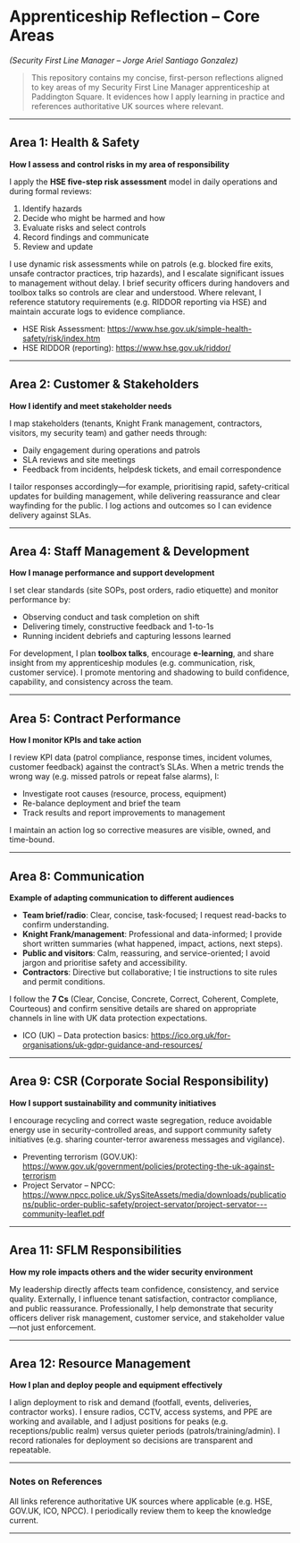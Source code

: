 # Apprenticeship Reflection – Core Areas  
*(Security First Line Manager – Jorge Ariel Santiago Gonzalez)*

> This repository contains my concise, first-person reflections aligned to key areas of my Security First Line Manager apprenticeship at Paddington Square. It evidences how I apply learning in practice and references authoritative UK sources where relevant.

---

## Area 1: Health & Safety  
**How I assess and control risks in my area of responsibility**

I apply the **HSE five-step risk assessment** model in daily operations and during formal reviews:

1. Identify hazards  
2. Decide who might be harmed and how  
3. Evaluate risks and select controls  
4. Record findings and communicate  
5. Review and update

I use dynamic risk assessments while on patrols (e.g. blocked fire exits, unsafe contractor practices, trip hazards), and I escalate significant issues to management without delay. I brief security officers during handovers and toolbox talks so controls are clear and understood. Where relevant, I reference statutory requirements (e.g. RIDDOR reporting via HSE) and maintain accurate logs to evidence compliance.

- HSE Risk Assessment: <https://www.hse.gov.uk/simple-health-safety/risk/index.htm>  
- HSE RIDDOR (reporting): <https://www.hse.gov.uk/riddor/>

---

## Area 2: Customer & Stakeholders  
**How I identify and meet stakeholder needs**

I map stakeholders (tenants, Knight Frank management, contractors, visitors, my security team) and gather needs through:
- Daily engagement during operations and patrols  
- SLA reviews and site meetings  
- Feedback from incidents, helpdesk tickets, and email correspondence

I tailor responses accordingly—for example, prioritising rapid, safety-critical updates for building management, while delivering reassurance and clear wayfinding for the public. I log actions and outcomes so I can evidence delivery against SLAs.

---

## Area 4: Staff Management & Development  
**How I manage performance and support development**

I set clear standards (site SOPs, post orders, radio etiquette) and monitor performance by:
- Observing conduct and task completion on shift
- Delivering timely, constructive feedback and 1-to-1s
- Running incident debriefs and capturing lessons learned

For development, I plan **toolbox talks**, encourage **e-learning**, and share insight from my apprenticeship modules (e.g. communication, risk, customer service). I promote mentoring and shadowing to build confidence, capability, and consistency across the team.

---

## Area 5: Contract Performance  
**How I monitor KPIs and take action**

I review KPI data (patrol compliance, response times, incident volumes, customer feedback) against the contract’s SLAs. When a metric trends the wrong way (e.g. missed patrols or repeat false alarms), I:
- Investigate root causes (resource, process, equipment)
- Re-balance deployment and brief the team
- Track results and report improvements to management

I maintain an action log so corrective measures are visible, owned, and time-bound.

---

## Area 8: Communication  
**Example of adapting communication to different audiences**

- **Team brief/radio**: Clear, concise, task-focused; I request read-backs to confirm understanding.  
- **Knight Frank/management**: Professional and data-informed; I provide short written summaries (what happened, impact, actions, next steps).  
- **Public and visitors**: Calm, reassuring, and service-oriented; I avoid jargon and prioritise safety and accessibility.  
- **Contractors**: Directive but collaborative; I tie instructions to site rules and permit conditions.

I follow the **7 Cs** (Clear, Concise, Concrete, Correct, Coherent, Complete, Courteous) and confirm sensitive details are shared on appropriate channels in line with UK data protection expectations.

- ICO (UK) – Data protection basics: <https://ico.org.uk/for-organisations/uk-gdpr-guidance-and-resources/>

---

## Area 9: CSR (Corporate Social Responsibility)  
**How I support sustainability and community initiatives**

I encourage recycling and correct waste segregation, reduce avoidable energy use in security-controlled areas, and support community safety initiatives (e.g. sharing counter-terror awareness messages and vigilance).

- Preventing terrorism (GOV.UK): <https://www.gov.uk/government/policies/protecting-the-uk-against-terrorism>  
- Project Servator – NPCC: <https://www.npcc.police.uk/SysSiteAssets/media/downloads/publications/public-order-public-safety/project-servator/project-servator---community-leaflet.pdf>

---

## Area 11: SFLM Responsibilities  
**How my role impacts others and the wider security environment**

My leadership directly affects team confidence, consistency, and service quality. Externally, I influence tenant satisfaction, contractor compliance, and public reassurance. Professionally, I help demonstrate that security officers deliver risk management, customer service, and stakeholder value—not just enforcement.

---

## Area 12: Resource Management  
**How I plan and deploy people and equipment effectively**

I align deployment to risk and demand (footfall, events, deliveries, contractor works). I ensure radios, CCTV, access systems, and PPE are working and available, and I adjust positions for peaks (e.g. receptions/public realm) versus quieter periods (patrols/training/admin). I record rationales for deployment so decisions are transparent and repeatable.

---

### Notes on References
All links reference authoritative UK sources where applicable (e.g. HSE, GOV.UK, ICO, NPCC). I periodically review them to keep the knowledge current.

---
